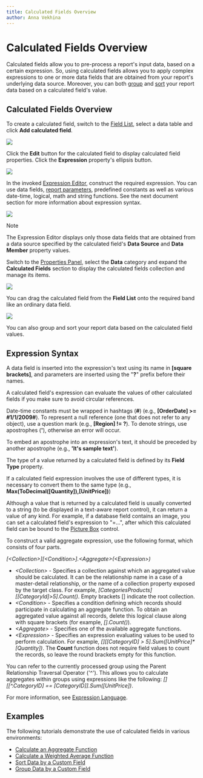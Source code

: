 ```yaml
---
title: Calculated Fields Overview
author: Anna Vekhina
---
```

# Calculated Fields Overview

Calculated fields allow you to pre-process a report's input data, based on a certain expression. So, using calculated fields allows you to apply complex expressions to one or more data fields that are obtained from your report's underlying data source. Moreover, you can both [group](../../shape-report-data/group-and-sort-data/group-data.md) and [sort](../../shape-report-data/group-and-sort-data/sort-data.md) your report data based on a calculated field's value.

## <a name="overview"></a>Calculated Fields Overview

To create a calculated field, switch to the [Field List](../../report-designer-tools/ui-panels/field-list.md), select a data table and click **Add calculated field**.

![](../../../../images/eurd-web-add-calculated-field.png)

 Click the **Edit** button for the calculated field to display calculated field properties. Click the **Expression** property's ellipsis button.

![](../../../../images/eurd-web-calculated-field-eidt-expression.png)

In the invoked [Expression Editor](../../report-designer-tools/expression-editor.md), construct the required expression. You can use data fields, [report parameters](../use-report-parameters.md), predefined constants as well as various date-time, logical, math and string functions. See the next document section for more information about expression syntax.

![](../../../../images/eurd-web-calculated-field-expression.png)

> [!NOTE]
> The Expression Editor displays only those data fields that are obtained from a data source specified by the calculated field's **Data Source** and **Data Member** property values.

Switch to the [Properties Panel](../../report-designer-tools/ui-panels/properties-panel.md), select the **Data** category and expand the **Calculated Fields** section to display the calculated fields collection and manage its items.

![](../../../../images/eurd-web-calculated-field-collection.png)

You can drag the calculated field from the **Field List** onto the required band like an ordinary data field. 

![](../../../../images/eurd-web-calculated-field-drop-onto-band.png)

You can also group and sort your report data based on the calculated field values.

## <a name="syntax"></a>Expression Syntax
A data field is inserted into the expression's text using its name in **[**square brackets**]**, and parameters are inserted using the "**?**" prefix before their names.

A calculated field's expression can evaluate the values of other calculated fields if you make sure to avoid circular references.

Date-time constants must be wrapped in hashtags (**#**) (e.g., **[OrderDate] >= #1/1/2009#**). To represent a null reference (one that does not refer to any object), use a question mark (e.g., **[Region] != ?**). To denote strings, use apostrophes (**'**), otherwise an error will occur.

To embed an apostrophe into an expression's text, it should be preceded by another apostrophe (e.g., **'It's sample text'**).

The type of a value returned by a calculated field is defined by its **Field Type** property.

If a calculated field expression involves the use of different types, it is necessary to convert them to the same type (e.g., **Max(ToDecimal([Quantity]),[UnitPrice])**)

Although a value that is returned by a calculated field is usually converted to a string (to be displayed in a text-aware report control), it can return a value of any kind. For example, if a database field contains an image, you can set a calculated field's expression to "=...", after which this calculated field can be bound to the [Picture Box](../../use-report-elements/use-basic-report-controls/picture-box.md) control.

To construct a valid aggregate expression, use the following format, which consists of four parts.

_[\<Collection>][\<Condition>].\<Aggregate>(\<Expression>)_

* _\<Collection>_ - Specifies a collection against which an aggregated value should be calculated. It can be the relationship name in a case of a master-detail relationship, or the name of a collection property exposed by the target class. For example, _[CategoriesProducts][[CategoryId]>5].Count()_. Empty brackets [] indicate the root collection.
* _\<Condition>_ - Specifies a condition defining which records should participate in calculating an aggregate function. To obtain an aggregated value against all records, delete this logical clause along with square brackets (for example, _[].Count()_).
* _\<Aggregate>_ - Specifies one of the available aggregate functions.
* _\<Expression>_ - Specifies an expression evaluating values to be used to perform calculation. For example, _[][[CategoryID] > 5].Sum([UnitPrice]*[Quantity])_. The **Count** function does not require field values to count the records, so leave the round brackets empty for this function.

You can refer to the currently processed group using the Parent Relationship Traversal Operator ('^'). This allows you to calculate aggregates within groups using expressions like the following: _[][[^.CategoryID] == [CategoryID]].Sum([UnitPrice])_.

For more information, see [Expression Language](../../use-expressions/expression-language.md).

## <a name="examples"></a>Examples
The following tutorials demonstrate the use of calculated fields in various environments:

* [Calculate an Aggregate Function](calculate-an-aggregate-function.md)
* [Calculate a Weighted Average Function](calculate-a-weighted-average-function.md)
* [Sort Data by a Custom Field](../../shape-report-data/group-and-sort-data/sort-data-by-a-custom-field.md)
* [Group Data by a Custom Field](../../shape-report-data/group-and-sort-data/group-data-by-a-custom-field.md)